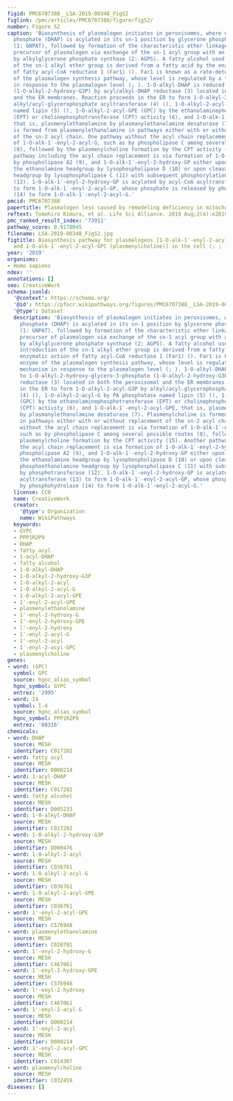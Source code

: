 ```yaml
---
figid: PMC6707388__LSA-2019-00348_FigS2
figlink: /pmc/articles/PMC6707388/figure/figS2/
number: Figure S2
caption: 'Biosynthesis of plasmalogen initiates in peroxisomes, where dihydroxyacetone
  phosphate (DHAP) is acylated in its sn-1 position by glycerone phosphate O-acyltransferase
  (1: GNPAT), followed by formation of the characteristic ether linkage in the early
  precursor of plasmalogen via exchange of the sn-1 acyl group with an alkyl group
  by alkylglycerone phosphate synthase (2: AGPS). A fatty alcohol used for this introduction
  of the sn-1 alkyl ether group is derived from a fatty acid by the enzymatic action
  of fatty acyl-CoA reductase 1 (Far1) (). Far1 is known as a rate-determining enzyme
  of the plasmalogen synthesis pathway, whose level is regulated by a feedback mechanism
  in response to the plasmalogen level (; ). 1-O-alkyl-DHAP is reduced to 1-O-alkyl-2-hydroxy-glycero-3-phosphate
  (1-O-alkyl-2-hydroxy-G3P) by acyl/alkyl-DHAP reductase (3) located in both the peroxisomal
  and the ER membranes. Reaction proceeds in the ER to form 1-O-alkyl-2-acyl-G3P by
  alkyl/acyl-glycerophosphate acyltransferase (4) (), 1-O-alkyl-2-acyl-G by PA phosphatase
  named lipin (5) (), 1-O-alkyl-2-acyl-GPE (GPC) by the ethanolaminephosphotransferase
  (EPT) or cholinephosphotransferase (CPT) activity (6), and 1-O-alk-1′-enyl-2-acyl-GPE,
  that is, plasmenylethanolamine by plasmanylethanolamine desaturase (7). Plasmenylcholine
  is formed from plasmenylethanolamine in pathways either with or without replacement
  of the sn-2 acyl chain. One pathway without the acyl chain replacement is via formation
  of 1-O-alk-1′-enyl-2-acyl-G, such as by phospholipase C among several possible routes
  (8), followed by the plasmenylcholine formation by the CPT activity (15). Another
  pathway including the acyl chain replacement is via formation of 1-O-alk-1′-enyl-2-hydroxy-GPE
  by phospholipase A2 (9), and 1-O-alk-1′-enyl-2-hydroxy-GP either upon cleavage of
  the ethanolamine headgroup by lysophospholipase D (10) or upon cleavage of the phosphoethanolamine
  headgroup by lysophospholipase C (11) with subsequent phosphorylation by phosphotransferase
  (12). 1-O-alk-1′-enyl-2-hydroxy-GP is acylated by acyl-CoA acyltransferase (13)
  to form 1-O-alk-1′-enyl-2-acyl-GP, whose phosphate is released by phosphohydrolase
  (14) to form 1-O-alk-1′-enyl-2-acyl-G.'
pmcid: PMC6707388
papertitle: Plasmalogen loss caused by remodeling deficiency in mitochondria.
reftext: Tomohiro Kimura, et al. Life Sci Alliance. 2019 Aug;2(4):e201900348.
pmc_ranked_result_index: '73911'
pathway_score: 0.9178045
filename: LSA-2019-00348_FigS2.jpg
figtitle: Biosynthesis pathway for plasmalogens [1-O-alk-1′-enyl-2-acyl-GPE (plasmenylethanolamine)
  and 1-O-alk-1′-enyl-2-acyl-GPC (plasmenylcholine)] in the cell (; ; )
year: '2019'
organisms:
- Homo sapiens
ndex: ''
annotations: []
seo: CreativeWork
schema-jsonld:
  '@context': https://schema.org/
  '@id': https://pfocr.wikipathways.org/figures/PMC6707388__LSA-2019-00348_FigS2.html
  '@type': Dataset
  description: 'Biosynthesis of plasmalogen initiates in peroxisomes, where dihydroxyacetone
    phosphate (DHAP) is acylated in its sn-1 position by glycerone phosphate O-acyltransferase
    (1: GNPAT), followed by formation of the characteristic ether linkage in the early
    precursor of plasmalogen via exchange of the sn-1 acyl group with an alkyl group
    by alkylglycerone phosphate synthase (2: AGPS). A fatty alcohol used for this
    introduction of the sn-1 alkyl ether group is derived from a fatty acid by the
    enzymatic action of fatty acyl-CoA reductase 1 (Far1) (). Far1 is known as a rate-determining
    enzyme of the plasmalogen synthesis pathway, whose level is regulated by a feedback
    mechanism in response to the plasmalogen level (; ). 1-O-alkyl-DHAP is reduced
    to 1-O-alkyl-2-hydroxy-glycero-3-phosphate (1-O-alkyl-2-hydroxy-G3P) by acyl/alkyl-DHAP
    reductase (3) located in both the peroxisomal and the ER membranes. Reaction proceeds
    in the ER to form 1-O-alkyl-2-acyl-G3P by alkyl/acyl-glycerophosphate acyltransferase
    (4) (), 1-O-alkyl-2-acyl-G by PA phosphatase named lipin (5) (), 1-O-alkyl-2-acyl-GPE
    (GPC) by the ethanolaminephosphotransferase (EPT) or cholinephosphotransferase
    (CPT) activity (6), and 1-O-alk-1′-enyl-2-acyl-GPE, that is, plasmenylethanolamine
    by plasmanylethanolamine desaturase (7). Plasmenylcholine is formed from plasmenylethanolamine
    in pathways either with or without replacement of the sn-2 acyl chain. One pathway
    without the acyl chain replacement is via formation of 1-O-alk-1′-enyl-2-acyl-G,
    such as by phospholipase C among several possible routes (8), followed by the
    plasmenylcholine formation by the CPT activity (15). Another pathway including
    the acyl chain replacement is via formation of 1-O-alk-1′-enyl-2-hydroxy-GPE by
    phospholipase A2 (9), and 1-O-alk-1′-enyl-2-hydroxy-GP either upon cleavage of
    the ethanolamine headgroup by lysophospholipase D (10) or upon cleavage of the
    phosphoethanolamine headgroup by lysophospholipase C (11) with subsequent phosphorylation
    by phosphotransferase (12). 1-O-alk-1′-enyl-2-hydroxy-GP is acylated by acyl-CoA
    acyltransferase (13) to form 1-O-alk-1′-enyl-2-acyl-GP, whose phosphate is released
    by phosphohydrolase (14) to form 1-O-alk-1′-enyl-2-acyl-G.'
  license: CC0
  name: CreativeWork
  creator:
    '@type': Organization
    name: WikiPathways
  keywords:
  - GYPC
  - PPP1R2P9
  - DHAP
  - fatty acyl
  - 1-acyl-DHAP
  - fatty alcohol
  - 1-0-alkyl-DHAP
  - 1-0-alkyl-2-hydroxy-G3P
  - 1-0-alkyl-2-acyl
  - 1-0-alkyl-2-acyl-G
  - 1-0-alkyl-2-acyl-GPE
  - 1'-enyl-2-acyl-GPE
  - plasmenylethanolamine
  - 1'-enyl-2-hydroxy-G
  - 1'-enyl-2-hydroxy-GPE
  - l'-enyl-2-hydroxy
  - 1'-enyl-2-acyl-G
  - 1'-enyl-2-acyl
  - 1'-enyl-2-acyl-GPC
  - plasmenylcholine
genes:
- word: (GPC)
  symbol: GPC
  source: hgnc_alias_symbol
  hgnc_symbol: GYPC
  entrez: '2995'
- word: I4
  symbol: I-4
  source: hgnc_alias_symbol
  hgnc_symbol: PPP1R2P9
  entrez: '80316'
chemicals:
- word: DHAP
  source: MESH
  identifier: C017202
- word: fatty acyl
  source: MESH
  identifier: D000214
- word: 1-acyl-DHAP
  source: MESH
  identifier: C017202
- word: fatty alcohol
  source: MESH
  identifier: D005233
- word: 1-0-alkyl-DHAP
  source: MESH
  identifier: C017202
- word: 1-0-alkyl-2-hydroxy-G3P
  source: MESH
  identifier: D000476
- word: 1-0-alkyl-2-acyl
  source: MESH
  identifier: C036761
- word: 1-0-alkyl-2-acyl-G
  source: MESH
  identifier: C036761
- word: 1-0-alkyl-2-acyl-GPE
  source: MESH
  identifier: C036761
- word: 1'-enyl-2-acyl-GPE
  source: MESH
  identifier: C576948
- word: plasmenylethanolamine
  source: MESH
  identifier: C020791
- word: 1'-enyl-2-hydroxy-G
  source: MESH
  identifier: C467061
- word: 1'-enyl-2-hydroxy-GPE
  source: MESH
  identifier: C576948
- word: l'-enyl-2-hydroxy
  source: MESH
  identifier: C467061
- word: 1'-enyl-2-acyl-G
  source: MESH
  identifier: D000214
- word: 1'-enyl-2-acyl
  source: MESH
  identifier: D000214
- word: 1'-enyl-2-acyl-GPC
  source: MESH
  identifier: C014307
- word: plasmenylcholine
  source: MESH
  identifier: C032459
diseases: []
---
```

